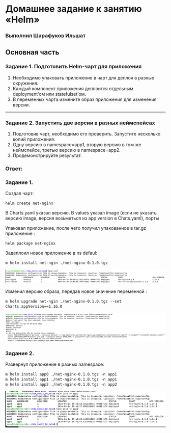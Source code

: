 # Домашнее задание к занятию  «Helm»

### Выполнил Шарафуков Ильшат

## Основная часть


### Задание 1. Подготовить Helm-чарт для приложения

1. Необходимо упаковать приложение в чарт для деплоя в разные окружения. 
2. Каждый компонент приложения деплоится отдельным deployment’ом или statefulset’ом.
3. В переменных чарта измените образ приложения для изменения версии.

------
### Задание 2. Запустить две версии в разных неймспейсах

1. Подготовив чарт, необходимо его проверить. Запуститe несколько копий приложения.
2. Одну версию в namespace=app1, вторую версию в том же неймспейсе, третью версию в namespace=app2.
3. Продемонстрируйте результат.

### Ответ:

### Задание 1.

Создал чарт:

    helm create net-nginx

В Charts.yaml указал версию. В values указал image (если не указать версию image, версия возьметься из аpp version в Chats.yaml), порты

Упаковал приложение, после чего получил упакованное в tar.gz приложение :

    helm package net-nginx

Задеплоил новое приложение в ns defaul:

    m helm install net-ngin ./net-nginx-0.1.0.tgz

![1](img/01.png)

Изменил версию образа, передав новое значение переменной :

    m helm upgrade net-ngin ./net-nginx-0.1.0.tgz --set Charts.appVersion==1.16.0

![2](img/02.png)

### Задание 2.

Развернул приложение в разных namespace: 

    m helm install app0 ./net-nginx-0.1.0.tgz -n app1
    m helm install app1 ./net-nginx-0.1.0.tgz -n app1
    m helm install app2 ./net-nginx-0.1.0.tgz -n app2

![3](img/03.png)